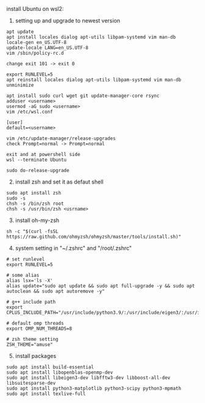 install Ubuntu on wsl2:

1. setting up and upgrade to newest version
```
apt update
apt install locales dialog apt-utils libpam-systemd vim man-db
locale-gen en_US.UTF-8
update-locale LANG=en_US.UTF-8
vim /sbin/policy-rc.d

change exit 101 -> exit 0

export RUNLEVEL=5
apt reinstall locales dialog apt-utils libpam-systemd vim man-db
unminimize

apt install sudo curl wget git update-manager-core rsync
adduser <username>
usermod -aG sudo <username>
vim /etc/wsl.conf

[user]
default=<username>

vim /etc/update-manager/release-upgrades
check Prompt=normal -> Prompt=normal

exit and at powershell side
wsl --terminate Ubuntu

sudo do-release-upgrade
```
2. install zsh and set it as defaut shell
```
sudo apt install zsh
sudo -s
chsh -s /bin/zsh root
chsh -s /usr/bin/zsh <usrname>
```
3. install oh-my-zsh
```
sh -c "$(curl -fsSL https://raw.github.com/ohmyzsh/ohmyzsh/master/tools/install.sh)"
```
4. system setting in "~/.zshrc" and "/root/.zshrc"
```
# set runlevel
export RUNLEVEL=5

# some alias
alias lsx='ls -X'
alias update="sudo apt update && sudo apt full-upgrade -y && sudo apt autoclean && sudo apt autoremove -y"

# g++ include path
export CPLUS_INCLUDE_PATH="/usr/include/python3.9/:/usr/include/eigen3/:/usr/include/suitesparse/"

# default omp threads
export OMP_NUM_THREADS=8

# zsh theme setting
ZSH_THEME="amuse"
```
5. install packages
```
sudo apt install build-essential
sudo apt install libopenblas-openmp-dev
sudo apt install libeigen3-dev libfftw3-dev libboost-all-dev libsuitesparse-dev
sudo apt install python3-matplotlib python3-scipy python3-mpmath
sudo apt install texlive-full
```
